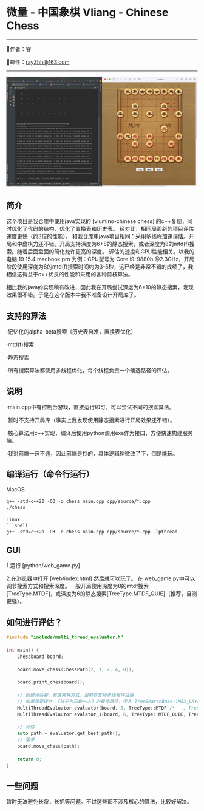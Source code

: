 # 微量 - 中国象棋 Vliang - Chinese Chess

------
👤作者：睿

📧邮件：rayZhh@163.com

------

![](./pics/vliang-cpp.jpeg)

## 简介

这个项目是我仓库中使用java实现的 [vlumino-chinese chess] 的c++复现，同时优化了代码的结构，优化了置换表和历史表。 经对比，相同局面新的项目评估速度更快（约3倍的性能）。
和我仓库中java项目相同：采用多线程加速评估。开局和中盘棋力还不错。开局支持深度为6+8的静态搜索，或者深度为8的mtd(f)搜索。随着后面盘面的简化允许更高的深度。 评估的速度和CPU性能相关。以我的电脑 19 15.4 macbook
pro 为例：CPU型号为 Core i9-9880h @2.3GHz，开局阶段使用深度为8的mtd(f)搜索时间约为3-5秒，这已经是非常不错的成绩了，我相信这得益于c++优良的性能和采用的各种剪枝算法。

相比我的java的实现稍有改进，因此我在开局尝试深度为6+10的静态搜索，发现效果很不错。于是在这个版本中我不准备设计开局库了。

## 支持的算法

·记忆化的alpha-beta搜索（历史表启发，置换表优化）

·mtd(f)搜索

·静态搜索

·所有搜索算法都使用多线程优化，每个线程负责一个候选路径的评估。

## 说明

·main.cpp中有控制台游戏，直接运行即可。可以尝试不同的搜索算法。

·暂时不支持开局库（事实上我发现使用静态搜索进行开局效果还不错）。

·核心算法用c++实现，编译后使用python调用exe作为接口，方便快速构建服务端。

·我对前端一窍不通，因此前端是抄的，具体逻辑稍微改了下，倒是能玩。

## 编译运行（命令行运行）
MacOS
```shell
g++ -std=c++20 -O3 -o chess main.cpp cpp/source/*.cpp
./chess

Linux
```shell
g++ -std=c++2a -O3 -o chess main.cpp cpp/source/*.cpp -lpthread 
```

## GUI

1.运行 [python/web_game.py]

2.在浏览器中打开 [web/index.html]
然后就可以玩了。 在 web_game.py中可以调节搜索方式和搜索深度。一般开局使用深度为8的mtdf搜索[TreeType.MTDF]，或深度为6的静态搜索[TreeType.MTDF_QUIE]（推荐，目测更强）。

## 如何进行评估？

```c++
#include "include/multi_thread_evaluator.h"

int main() {
    Chessboard board;
    
    board.move_chess(ChessPath(2, 1, 2, 4, 0));
    
    board.print_chessboard();
    
    // 创建评估器，有这两种方式，目前仅支持多线程评估器
    // 如果需要评估 《棋子为正数一方》的最佳路径，传入 TreeSearchBase::MAX_LAYER_SIGN，反之用MIN
    MultiThreadEvaluator evaluator(board, 8, TreeType::MTDF /*   , TreeSearchBase::MAX_LAYER_SIGN */); 
    MultiThreadEvalautor evalator_1(board, 6, TreeType::MTDF_QUIE, TreeSearchBase::MAX_LAYER_SIGN   );
    
    // 评估
    auto path = evaluator.get_best_path();
    // 落子
    board.move_chess(path);
    
    return 0;
}
```

## 一些问题

暂时无法避免长将，长抓等问题。不过这些都不涉及核心的算法，比较好解决。
